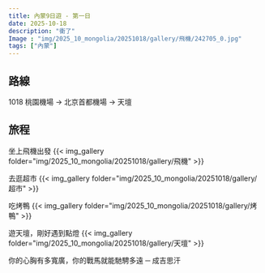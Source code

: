 ```yaml
---
title: 內蒙9日遊 - 第一日
date: 2025-10-18
description: "衝了"
Image : "img/2025_10_mongolia/20251018/gallery/飛機/242705_0.jpg"
tags: ["內蒙"]
---
```


## 路線
1018 桃園機場 → 北京首都機場 → 天壇

## 旅程
坐上飛機出發
{{< img_gallery  folder="img/2025_10_mongolia/20251018/gallery/飛機" >}}

去逛超市
{{< img_gallery  folder="img/2025_10_mongolia/20251018/gallery/超市" >}}

吃烤鴨
{{< img_gallery  folder="img/2025_10_mongolia/20251018/gallery/烤鴨" >}}

遊天壇，剛好遇到點燈
{{< img_gallery  folder="img/2025_10_mongolia/20251018/gallery/天壇" >}}


你的心胸有多寬廣，你的戰馬就能馳騁多遠 ─  成吉思汗